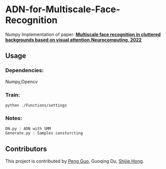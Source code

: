 #                                                    ADN-for-Multiscale-Face-Recognition

Numpy Implementation of paper: [__Multiscale face recognition in cluttered backgrounds based on visual attention,Neurocomputing, 2022__](https://www.sciencedirect.com/science/article/abs/pii/S0925231221015575)

## Usage
### Dependencies:
Numpy,Opencv
### Train:
```
python ./Functions/settings
```
### Notes:
```
DN.py : ADN with SMM
Generate.py : Samples consturcting
```

## Contributors
This project is contributed by [Peng Guo](https://github.com/GuoPP027), Guoqing Du, [Shijie Hong](https://github.com/Hshj13237).
